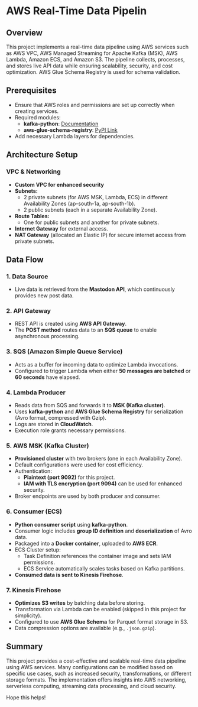 # AWS Real-Time Data Pipelin

## Overview
This project implements a real-time data pipeline using AWS services such as AWS VPC, AWS Managed Streaming for Apache Kafka (MSK), AWS Lambda, Amazon ECS, and Amazon S3. The pipeline collects, processes, and stores live API data while ensuring scalability, security, and cost optimization. AWS Glue Schema Registry is used for schema validation.

## Prerequisites
- Ensure that AWS roles and permissions are set up correctly when creating services.
- Required modules:
  - **kafka-python**: [Documentation](https://kafka-python.readthedocs.io/en/master/index.html)
  - **aws-glue-schema-registry**: [PyPI Link](https://pypi.org/project/aws-glue-schema-registry/)
- Add necessary Lambda layers for dependencies.

## Architecture Setup
### VPC & Networking
- **Custom VPC for enhanced security**
- **Subnets:**
  - 2 private subnets (for AWS MSK, Lambda, ECS) in different Availability Zones (ap-south-1a, ap-south-1b).
  - 2 public subnets (each in a separate Availability Zone).
- **Route Tables:**
  - One for public subnets and another for private subnets.
- **Internet Gateway** for external access.
- **NAT Gateway** (allocated an Elastic IP) for secure internet access from private subnets.

## Data Flow
### 1. Data Source
- Live data is retrieved from the **Mastodon API**, which continuously provides new post data.

### 2. API Gateway
- REST API is created using **AWS API Gateway**.
- The **POST method** routes data to an **SQS queue** to enable asynchronous processing.

### 3. SQS (Amazon Simple Queue Service)
- Acts as a buffer for incoming data to optimize Lambda invocations.
- Configured to trigger Lambda when either **50 messages are batched** or **60 seconds** have elapsed.

### 4. Lambda Producer
- Reads data from SQS and forwards it to **MSK (Kafka cluster)**.
- Uses **kafka-python** and **AWS Glue Schema Registry** for serialization (Avro format, compressed with Gzip).
- Logs are stored in **CloudWatch**.
- Execution role grants necessary permissions.

### 5. AWS MSK (Kafka Cluster)
- **Provisioned cluster** with two brokers (one in each Availability Zone).
- Default configurations were used for cost efficiency.
- Authentication:
  - **Plaintext (port 9092)** for this project.
  - **IAM with TLS encryption (port 9094)** can be used for enhanced security.
- Broker endpoints are used by both producer and consumer.

### 6. Consumer (ECS)
- **Python consumer script** using **kafka-python**.
- Consumer logic includes **group ID definition** and **deserialization** of Avro data.
- Packaged into a **Docker container**, uploaded to **AWS ECR**.
- ECS Cluster setup:
  - Task Definition references the container image and sets IAM permissions.
  - ECS Service automatically scales tasks based on Kafka partitions.
- **Consumed data is sent to Kinesis Firehose**.

### 7. Kinesis Firehose
- **Optimizes S3 writes** by batching data before storing.
- Transformation via Lambda can be enabled (skipped in this project for simplicity).
- Configured to use **AWS Glue Schema** for Parquet format storage in S3.
- Data compression options are available (e.g., `.json.gzip`).

## Summary
This project provides a cost-effective and scalable real-time data pipeline using AWS services. Many configurations can be modified based on specific use cases, such as increased security, transformations, or different storage formats. The implementation offers insights into AWS networking, serverless computing, streaming data processing, and cloud security.

Hope this helps!


